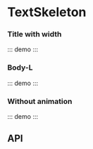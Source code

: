 <script setup>
import { TextSkeleton } from '@swimm/ui';
</script>

# TextSkeleton

### Title with width

::: demo
<TextSkeleton variant="title" :width="300"/>
:::

### Body-L

::: demo
<TextSkeleton variant="body-L" />
:::

### Without animation

::: demo
<TextSkeleton variant="subtitle-L" :width="500" :animate="false" />
:::

## API

<ComponentApi name="TextSkeleton" />

